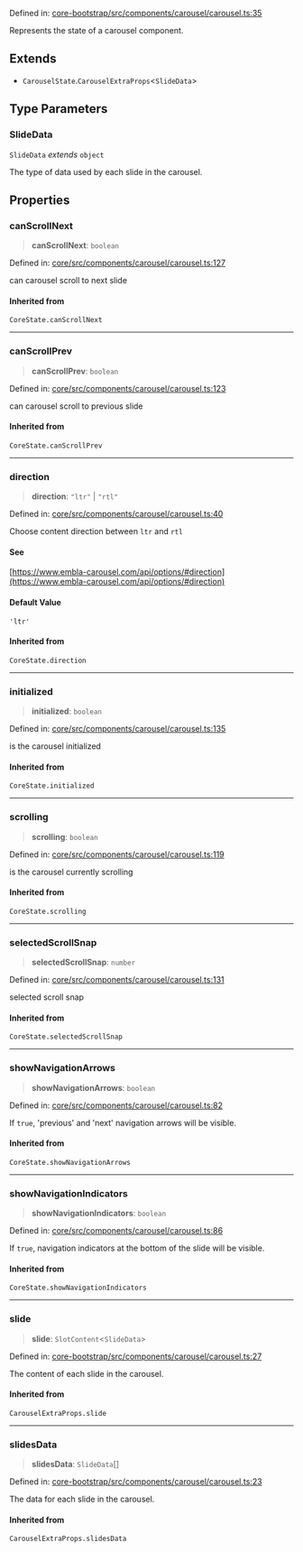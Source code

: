 Defined in: [core-bootstrap/src/components/carousel/carousel.ts:35](https://github.com/AmadeusITGroup/AgnosUI/blob/8394a8b3d9865fe2e87a4c0ba2a0133eb42ad979/core-bootstrap/src/components/carousel/carousel.ts#L35)

Represents the state of a carousel component.

## Extends

- `CarouselState`.`CarouselExtraProps`\<`SlideData`\>

## Type Parameters

### SlideData

`SlideData` *extends* `object`

The type of data used by each slide in the carousel.

## Properties

### canScrollNext

> **canScrollNext**: `boolean`

Defined in: [core/src/components/carousel/carousel.ts:127](https://github.com/AmadeusITGroup/AgnosUI/blob/8394a8b3d9865fe2e87a4c0ba2a0133eb42ad979/core/src/components/carousel/carousel.ts#L127)

can carousel scroll to next slide

#### Inherited from

`CoreState.canScrollNext`

***

### canScrollPrev

> **canScrollPrev**: `boolean`

Defined in: [core/src/components/carousel/carousel.ts:123](https://github.com/AmadeusITGroup/AgnosUI/blob/8394a8b3d9865fe2e87a4c0ba2a0133eb42ad979/core/src/components/carousel/carousel.ts#L123)

can carousel scroll to previous slide

#### Inherited from

`CoreState.canScrollPrev`

***

### direction

> **direction**: `"ltr"` \| `"rtl"`

Defined in: [core/src/components/carousel/carousel.ts:40](https://github.com/AmadeusITGroup/AgnosUI/blob/8394a8b3d9865fe2e87a4c0ba2a0133eb42ad979/core/src/components/carousel/carousel.ts#L40)

Choose content direction between `ltr` and `rtl`

#### See

[https://www.embla-carousel.com/api/options/#direction](https://www.embla-carousel.com/api/options/#direction)

#### Default Value

`'ltr'`

#### Inherited from

`CoreState.direction`

***

### initialized

> **initialized**: `boolean`

Defined in: [core/src/components/carousel/carousel.ts:135](https://github.com/AmadeusITGroup/AgnosUI/blob/8394a8b3d9865fe2e87a4c0ba2a0133eb42ad979/core/src/components/carousel/carousel.ts#L135)

is the carousel initialized

#### Inherited from

`CoreState.initialized`

***

### scrolling

> **scrolling**: `boolean`

Defined in: [core/src/components/carousel/carousel.ts:119](https://github.com/AmadeusITGroup/AgnosUI/blob/8394a8b3d9865fe2e87a4c0ba2a0133eb42ad979/core/src/components/carousel/carousel.ts#L119)

is the carousel currently scrolling

#### Inherited from

`CoreState.scrolling`

***

### selectedScrollSnap

> **selectedScrollSnap**: `number`

Defined in: [core/src/components/carousel/carousel.ts:131](https://github.com/AmadeusITGroup/AgnosUI/blob/8394a8b3d9865fe2e87a4c0ba2a0133eb42ad979/core/src/components/carousel/carousel.ts#L131)

selected scroll snap

#### Inherited from

`CoreState.selectedScrollSnap`

***

### showNavigationArrows

> **showNavigationArrows**: `boolean`

Defined in: [core/src/components/carousel/carousel.ts:82](https://github.com/AmadeusITGroup/AgnosUI/blob/8394a8b3d9865fe2e87a4c0ba2a0133eb42ad979/core/src/components/carousel/carousel.ts#L82)

If `true`, 'previous' and 'next' navigation arrows will be visible.

#### Inherited from

`CoreState.showNavigationArrows`

***

### showNavigationIndicators

> **showNavigationIndicators**: `boolean`

Defined in: [core/src/components/carousel/carousel.ts:86](https://github.com/AmadeusITGroup/AgnosUI/blob/8394a8b3d9865fe2e87a4c0ba2a0133eb42ad979/core/src/components/carousel/carousel.ts#L86)

If `true`, navigation indicators at the bottom of the slide will be visible.

#### Inherited from

`CoreState.showNavigationIndicators`

***

### slide

> **slide**: `SlotContent`\<`SlideData`\>

Defined in: [core-bootstrap/src/components/carousel/carousel.ts:27](https://github.com/AmadeusITGroup/AgnosUI/blob/8394a8b3d9865fe2e87a4c0ba2a0133eb42ad979/core-bootstrap/src/components/carousel/carousel.ts#L27)

The content of each slide in the carousel.

#### Inherited from

`CarouselExtraProps.slide`

***

### slidesData

> **slidesData**: `SlideData`[]

Defined in: [core-bootstrap/src/components/carousel/carousel.ts:23](https://github.com/AmadeusITGroup/AgnosUI/blob/8394a8b3d9865fe2e87a4c0ba2a0133eb42ad979/core-bootstrap/src/components/carousel/carousel.ts#L23)

The data for each slide in the carousel.

#### Inherited from

`CarouselExtraProps.slidesData`

